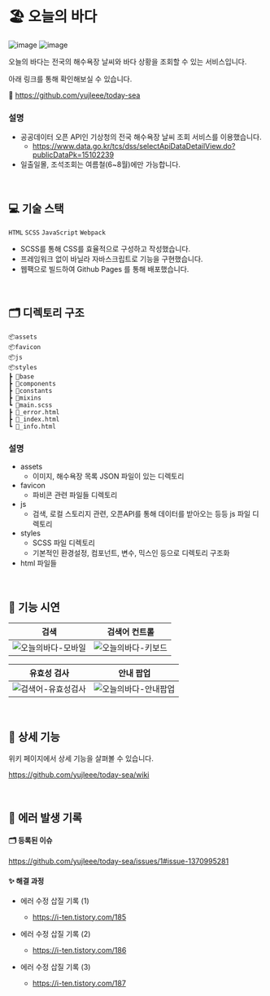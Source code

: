 # 🏖 오늘의 바다

![image](https://user-images.githubusercontent.com/82587107/190138745-568a416b-0fd5-4088-a28a-be4719a5f881.png)
![image](https://user-images.githubusercontent.com/82587107/190138721-a696c9ee-be5e-4351-877c-320978831720.png)

오늘의 바다는 전국의 해수욕장 날씨와 바다 상황을 조회할 수 있는 서비스입니다.

아래 링크를 통해 확인해보실 수 있습니다.

🔗 https://github.com/yujleee/today-sea

### 설명

- 공공데이터 오픈 API인 기상청의 전국 해수욕장 날씨 조회 서비스를 이용했습니다.
  - https://www.data.go.kr/tcs/dss/selectApiDataDetailView.do?publicDataPk=15102239
- 일출일몰, 조석조회는 여름철(6~8월)에만 가능합니다.

<br/>

## 💻 기술 스택

`HTML` `SCSS` `JavaScript` `Webpack`

- SCSS를 통해 CSS를 효율적으로 구성하고 작성했습니다.
- 프레임워크 없이 바닐라 자바스크립트로 기능을 구현했습니다.
- 웹팩으로 빌드하여 Github Pages 를 통해 배포했습니다.

<br/>

## 🗂 디렉토리 구조

```
📦assets
📦favicon
📦js
📦styles
┣ 📂base
┣ 📂components
┣ 📂constants
┣ 📂mixins
┗ 📜main.scss
┣ 📜_error.html
┣ 📜_index.html
┗ 📜_info.html
```

### 설명

- assets
  - 이미지, 해수욕장 목록 JSON 파일이 있는 디렉토리
- favicon
  - 파비콘 관련 파일들 디렉토리
- js
  - 검색, 로컬 스토리지 관련, 오픈API를 통해 데이터를 받아오는 등등 js 파일 디렉토리
- styles
  - SCSS 파일 디렉토리
  - 기본적인 환경설정, 컴포넌트, 변수, 믹스인 등으로 디렉토리 구조화
- html 파일들

<br/>

## 👀 기능 시연

| 검색                                                                                                                                  | 검색어 컨트롤                                                                                                                        |
| ------------------------------------------------------------------------------------------------------------------------------------- | ------------------------------------------------------------------------------------------------------------------------------------ |
| ![오늘의바다-모바일](https://user-images.githubusercontent.com/82587107/191970663-b671198c-eedc-4ec1-8ae0-9e6e0b6d055d.gif) | ![오늘의바다-키보드](https://user-images.githubusercontent.com/82587107/192080083-4de34325-1653-4863-bfee-3e3e04b94d06.gif) |

| 유효성 검사                                                                                                                             | 안내 팝업                                                                                                                                  |
| --------------------------------------------------------------------------------------------------------------------------------------- | ------------------------------------------------------------------------------------------------------------------------------------------ |
| ![검색어-유효성검사](https://user-images.githubusercontent.com/82587107/190955718-31aec4a8-7af8-4ad9-907f-a8c54cadc840.gif) | ![오늘의바다-안내팝업](https://user-images.githubusercontent.com/82587107/191968242-400710e2-de48-4d7f-a762-f7aebd1fa2ae.gif) |

<br/>

## 📍 상세 기능

위키 페이지에서 상세 기능을 살펴볼 수 있습니다.

https://github.com/yujleee/today-sea/wiki

<br/>

## 👾 에러 발생 기록

#### 🗂 등록된 이슈

https://github.com/yujleee/today-sea/issues/1#issue-1370995281

#### ✨ 해결 과정

- 에러 수정 삽질 기록 (1)

  - https://i-ten.tistory.com/185

- 에러 수정 삽질 기록 (2)

  - https://i-ten.tistory.com/186

- 에러 수정 삽질 기록 (3)
  - https://i-ten.tistory.com/187
